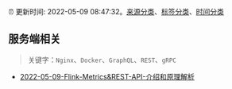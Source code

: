 :alarm_clock: 更新时间: 2022-05-09 08:47:32。[来源分类](../README.md)、[标签分类](../TAGS.md)、[时间分类](../TIMELINE.md)

## 服务端相关


> 关键字：`Nginx`、`Docker`、`GraphQL`、`REST`、`gRPC`



- [2022-05-09-Flink-Metrics&REST-API-介绍和原理解析](https://toutiao.io/k/ahkvcb5) 